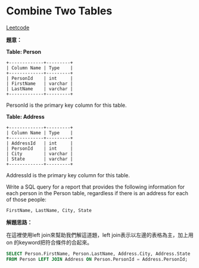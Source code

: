 # Combine Two Tables

[Leetcode](https://leetcode.com/problems/combine-two-tables/)

**題意：**

**Table: Person**
```
+-------------+---------+
| Column Name | Type    |
+-------------+---------+
| PersonId    | int     |
| FirstName   | varchar |
| LastName    | varchar |
+-------------+---------+
```
PersonId is the primary key column for this table.

**Table: Address**
```
+-------------+---------+
| Column Name | Type    |
+-------------+---------+
| AddressId   | int     |
| PersonId    | int     |
| City        | varchar |
| State       | varchar |
+-------------+---------+
```
AddressId is the primary key column for this table.

Write a SQL query for a report that provides the following information for each person in the Person table, regardless if there is an address for each of those people:
```
FirstName, LastName, City, State
```

**解題思路：**

在這裡使用left join來幫助我們解這道題，left join表示以左邊的表格為主，加上用on 的keyword把符合條件的合起來。

```sql
SELECT Person.FirstName, Person.LastName, Address.City, Address.State 
FROM Person LEFT JOIN Address ON Person.PersonId = Address.PersonId;

```